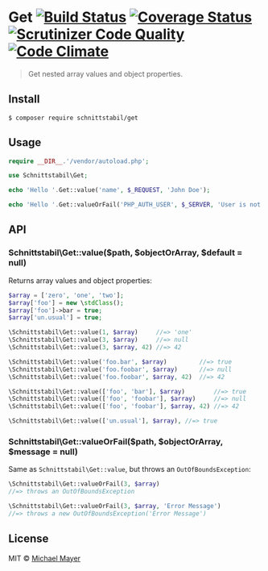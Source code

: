# Get [![Build Status](https://travis-ci.org/schnittstabil/get.svg?branch=master)](https://travis-ci.org/schnittstabil/get) [![Coverage Status](https://coveralls.io/repos/schnittstabil/get/badge.svg?branch=master&service=github)](https://coveralls.io/github/schnittstabil/get?branch=master) [![Scrutinizer Code Quality](https://scrutinizer-ci.com/g/schnittstabil/get/badges/quality-score.png?b=master)](https://scrutinizer-ci.com/g/schnittstabil/get/?branch=master) [![Code Climate](https://codeclimate.com/github/schnittstabil/get/badges/gpa.svg)](https://codeclimate.com/github/schnittstabil/get)

> Get nested array values and object properties.


## Install

```
$ composer require schnittstabil/get
```


## Usage

```php
require __DIR__.'/vendor/autoload.php';

use Schnittstabil\Get;

echo 'Hello '.Get::value('name', $_REQUEST, 'John Doe');

echo 'Hello '.Get::valueOrFail('PHP_AUTH_USER', $_SERVER, 'User is not authenticated.');
```


## API

### Schnittstabil\Get::value($path, $objectOrArray, $default = null)

Returns array values and object properties:

```php
$array = ['zero', 'one', 'two'];
$array['foo'] = new \stdClass();
$array['foo']->bar = true;
$array['un.usual'] = true;

\Schnittstabil\Get::value(1, $array)     //=> 'one'
\Schnittstabil\Get::value(3, $array)     //=> null
\Schnittstabil\Get::value(3, $array, 42) //=> 42

\Schnittstabil\Get::value('foo.bar', $array)         //=> true
\Schnittstabil\Get::value('foo.foobar', $array)      //=> null
\Schnittstabil\Get::value('foo.foobar', $array, 42)  //=> 42

\Schnittstabil\Get::value(['foo', 'bar'], $array)        //=> true
\Schnittstabil\Get::value(['foo', 'foobar'], $array)     //=> null
\Schnittstabil\Get::value(['foo', 'foobar'], $array, 42) //=> 42

\Schnittstabil\Get::value(['un.usual'], $array), //=> true
```

### Schnittstabil\Get::valueOrFail($path, $objectOrArray, $message = null)

Same as `Schnittstabil\Get::value`, but throws an `OutOfBoundsException`:

```php
\Schnittstabil\Get::valueOrFail(3, $array)
//=> throws an OutOfBoundsException

\Schnittstabil\Get::valueOrFail(3, $array, 'Error Message')
//=> throws a new OutOfBoundsException('Error Message')
```


## License

MIT © [Michael Mayer](http://schnittstabil.de)
